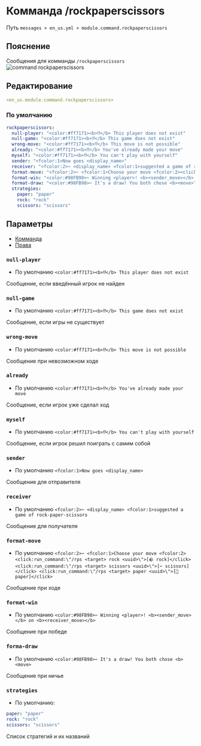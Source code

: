 # Комманда /rockpaperscissors
Путь `messages > en_us.yml > module.command.rockpaperscissors`

## Пояснение
Сообщения для комманды `/rockpaperscissors`
![command rockpaperscissors](/commandrockpaperscissors.png)

## Редактирование
```yaml
<en_us.module.command.rockpaperscissors>
```

### По умолчанию
```yaml
rockpaperscissors:
  null-player: "<color:#ff7171><b>⁉</b> This player does not exist"
  null-game: "<color:#ff7171><b>⁉</b> This game does not exist"
  wrong-move: "<color:#ff7171><b>⁉</b> This move is not possible"
  already: "<color:#ff7171><b>⁉</b> You've already made your move"
  myself: "<color:#ff7171><b>⁉</b> You can't play with yourself"
  sender: "<fcolor:1>Now goes <display_name>"
  receiver: "<fcolor:2>✂ <display_name> <fcolor:1>suggested a game of rock-paper-scissors"
  format-move: "<fcolor:2>✂ <fcolor:1>Choose your move <fcolor:2><click:run_command:\"/rps <target> rock <uuid>\">[🪨 rock]</click> <click:run_command:\"/rps <target> scissors <uuid>\">[✂ scissors]</click> <click:run_command:\"/rps <target> paper <uuid>\">[🧻 paper]</click>"
  format-win: "<color:#98FB98>✂ Winning <player>! <b><sender_move></b> on <b><receiver_move></b>"
  format-draw: "<color:#98FB98>✂ It's a draw! You both chose <b><move>"
  strategies:
    paper: "paper"
    rock: "rock"
    scissors: "scissors"
```

## Параметры

- [Комманда](/en/commands/module/command/rockpaperscissors/)
- [Права](/en/permissions/module/command/rockpaperscissors/)

### `null-player`
- По умолчанию `<color:#ff7171><b>⁉</b> This player does not exist`

Сообщение, если введённый игрок не найден

### `null-game`
- По умолчанию `<color:#ff7171><b>⁉</b> This game does not exist`

Сообщение, если игры не существует

### `wrong-move`
- По умолчанию `<color:#ff7171><b>⁉</b> This move is not possible`

Сообщение при невозможном ходе

### `already`
- По умолчанию `<color:#ff7171><b>⁉</b> You've already made your move`

Сообщение, если игрок уже сделал ход

### `myself`
- По умолчанию `<color:#ff7171><b>⁉</b> You can't play with yourself`

Сообщение, если игрок решил поиграть с самим собой

### `sender`
- По умолчанию `<fcolor:1>Now goes <display_name>`

Сообщение для отправителя

### `receiver`
- По умолчанию `<fcolor:2>✂ <display_name> <fcolor:1>suggested a game of rock-paper-scissors`

Сообщение для получателя

### `format-move`
- По умолчанию `<fcolor:2>✂ <fcolor:1>Choose your move <fcolor:2><click:run_command:\"/rps <target> rock <uuid>\">[🪨 rock]</click> <click:run_command:\"/rps <target> scissors <uuid>\">[✂ scissors]</click> <click:run_command:\"/rps <target> paper <uuid>\">[🧻 paper]</click>`

Сообщение при ходе

### `format-win`
- По умолчанию `<color:#98FB98>✂ Winning <player>! <b><sender_move></b> on <b><receiver_move></b>`

Сообщение при победе

### `forma-draw`
- По умолчанию `<color:#98FB98>✂ It's a draw! You both chose <b><move>`

Сообщение при ничье

### `strategies`
- По умолчанию:
```yaml
paper: "paper"
rock: "rock"
scissors: "scissors"
```

Список стратегий и их названий


